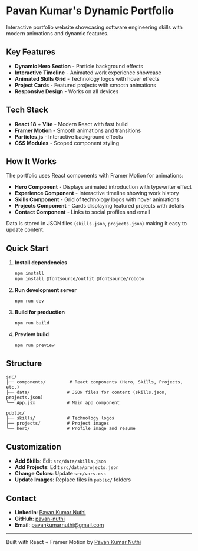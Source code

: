 # Pavan Kumar's Dynamic Portfolio

Interactive portfolio website showcasing software engineering skills with modern animations and dynamic features.

## Key Features

- **Dynamic Hero Section** - Particle background effects
- **Interactive Timeline** - Animated work experience showcase
- **Animated Skills Grid** - Technology logos with hover effects
- **Project Cards** - Featured projects with smooth animations
- **Responsive Design** - Works on all devices

## Tech Stack

- **React 18** + **Vite** - Modern React with fast build
- **Framer Motion** - Smooth animations and transitions
- **Particles.js** - Interactive background effects
- **CSS Modules** - Scoped component styling

## How It Works

The portfolio uses React components with Framer Motion for animations:

- **Hero Component** - Displays animated introduction with typewriter effect
- **Experience Component** - Interactive timeline showing work history
- **Skills Component** - Grid of technology logos with hover animations
- **Projects Component** - Cards displaying featured projects with details
- **Contact Component** - Links to social profiles and email

Data is stored in JSON files (`skills.json`, `projects.json`) making it easy to update content.

## Quick Start

1. **Install dependencies**
   ```bash
   npm install
   npm install @fontsource/outfit @fontsource/roboto
   ```

2. **Run development server**
   ```bash
   npm run dev
   ```

3. **Build for production**
   ```bash
   npm run build
   ```

4. **Preview build**
   ```bash
   npm run preview
   ```

## Structure

```
src/
├── components/         # React components (Hero, Skills, Projects, etc.)
├── data/              # JSON files for content (skills.json, projects.json)
└── App.jsx            # Main app component

public/
├── skills/            # Technology logos
├── projects/          # Project images
└── hero/              # Profile image and resume
```

## Customization

- **Add Skills**: Edit `src/data/skills.json`
- **Add Projects**: Edit `src/data/projects.json`  
- **Change Colors**: Update `src/vars.css`
- **Update Images**: Replace files in `public/` folders

## Contact

- **LinkedIn**: [Pavan Kumar Nuthi](https://www.linkedin.com/in/pavan-k-nuthi/)
- **GitHub**: [pavan-nuthi](https://github.com/pavan-nuthi)
- **Email**: pavankumarnuthi@gmail.com

---

Built with React + Framer Motion by [Pavan Kumar Nuthi](https://github.com/pavan-nuthi)

  


